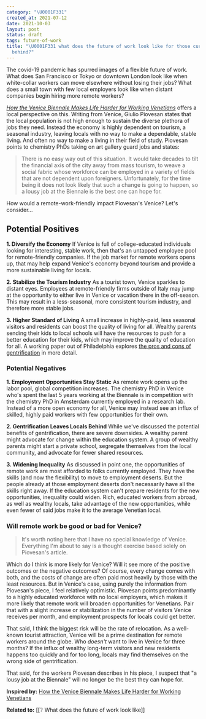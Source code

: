```yaml
---
category: "\U0001F331"
created_at: 2021-07-12
date: 2021-10-03
layout: post
status: draft
tags: future-of-work
title: "\U0001F331 what does the future of work look like for those currently left
  behind?"
---
```


The covid-19 pandemic has spurred images of a flexible future of work. What does San Francisco or Tokyo or downtown London look like when white-collar workers can move elsewhere without losing their jobs? What does a small town with few local employers look like when distant companies begin hiring more remote workers?

_[How the Venice Biennale Makes Life Harder for Working Venetians](https://hyperallergic.com/658204/venice-biennale-makes-life-harder-for-working-venetians/)_ offers a local perspective on this. Writing from Venice, Giulio Piovesan states that the local population is not high enough to sustain the diverse plethora of jobs they need. Instead the economy is highly dependent on tourism, a seasonal industry, leaving locals with no way to make a dependable, stable living. And often no way to make a living in their field of study. Piovesan points to chemistry PhDs taking on art gallery guard jobs and states:

> There is no easy way out of this situation. It would take decades to tilt the financial axis of the city away from mass tourism, to weave a social fabric whose workforce can be employed in a variety of fields that are not dependent upon foreigners. Unfortunately, for the time being it does not look likely that such a change is going to happen, so a lousy job at the Biennale is the best one can hope for.

How would a remote-work-friendly impact Piovesan's Venice? Let's consider...

## Potential Positives

**1. Diversify the Economy**
If Venice is full of college-educated individuals looking for interesting, stable work, then that's an untapped employee pool for remote-friendly companies. If the job market for remote workers opens up, that may help expand Venice's economy beyond tourism and provide a more sustainable living for locals.

**2. Stabilize the Tourism Industry**
As a tourist town, Venice sparkles to distant eyes. Employees at remote-friendly firms outside of Italy may jump at the opportunity to either live in Venice or vacation there in the off-season. This may result in a less-seasonal, more consistent tourism industry, and therefore more stable jobs.

**3. Higher Standard of Living**
A small increase in highly-paid, less seasonal visitors and residents can boost the quality of living for all. Wealthy parents sending their kids to local schools will have the resources to push for a better education for their kids, which may improve the quality of education for all. A working paper out of Philadelphia explores [the pros and cons of gentrification](https://www.philadelphiafed.org/community-development/housing-and-neighborhoods/the-effects-of-gentrification-on-the-well-being-and-opportunity-of-original-resident) in more detail.

### Potential Negatives

**1. Employment Opportunities Stay Static**
As remote work opens up the labor pool, global competition increases. The chemistry PhD in Venice who's spent the last 5 years working at the Biennale is in competition with the chemistry PhD in Amsterdam currently employed in a research lab. Instead of a more open economy for all, Venice may instead see an influx of skilled, highly paid workers with few opportunities for their own.

**2. Gentrification Leaves Locals Behind**
While we've discussed the potential benefits of gentrification, there are severe downsides. A wealthy parent might advocate for change within the education system. A group of wealthy parents might start a private school, segregate themselves from the local community, and advocate for fewer shared resources.

**3. Widening Inequality**
As discussed in point one, the opportunities of remote work are most afforded to folks currently employed. They have the skills (and now the flexibility) to move to employment deserts. But the people already at those employment deserts don't necessarily have all the skills right away. If the education system can't prepare residents for the new opportunities, inequality could widen. Rich, educated workers from abroad, as well as wealthy locals, take advantage of the new opportunities, while even fewer of said jobs make it to the average Venetian local.

### Will remote work be good or bad for Venice?
> It's worth noting here that I have no special knowledge of Venice. Everything I'm about to say is a thought exercise based solely on Piovesan's article.

Which do I think is more likely for Venice? Will it see more of the positive outcomes or the negative outcomes? Of course, every change comes with both, and the costs of change are often paid most heavily by those with the least resources. But in Venice's case, using purely the information from Piovesan's piece, I feel relatively optimistic. Piovesan points predominantly to a highly educated workforce with no local employers, which makes it more likely that remote work will broaden opportunities for Venetians. Pair that with a slight increase or stabilization in the number of visitors Venice receives per month, and employment prospects for locals could get better.

That said, I think the biggest risk will be the rate of relocation. As a well-known tourist attraction, Venice will be a prime destination for remote workers around the globe. Who _doesn't_ want to live in Venice for three months? If the influx of wealthy long-term visitors and new residents happens too quickly and for too long, locals may find themselves on the wrong side of gentrification.

That said, for the workers Piovesan describes in his piece, I suspect that "a lousy job at the Biennale" will no longer be the best they can hope for.

**Inspired by:** [How the Venice Biennale Makes Life Harder for Working Venetians](https://hyperallergic.com/658204/venice-biennale-makes-life-harder-for-working-venetians/)

**Related to:** [[❔ What does the future of work look like]]